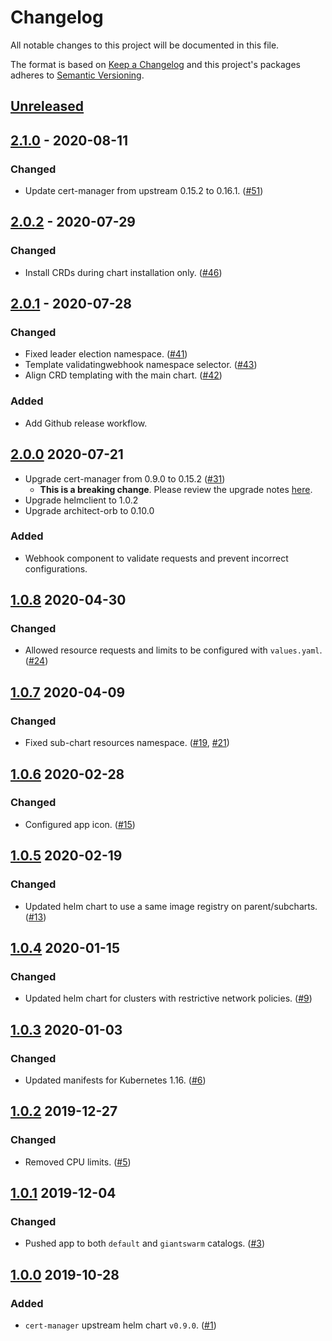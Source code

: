 # Changelog

All notable changes to this project will be documented in this file.

The format is based on [Keep a Changelog](http://keepachangelog.com/en/1.0.0/)
and this project's packages adheres to [Semantic Versioning](http://semver.org/spec/v2.0.0.html).

## [Unreleased]

## [2.1.0] - 2020-08-11

### Changed

- Update cert-manager from upstream 0.15.2 to 0.16.1. ([#51](https://github.com/giantswarm/cert-manager-app/pull/51))

## [2.0.2] - 2020-07-29

### Changed

- Install CRDs during chart installation only. ([#46](https://github.com/giantswarm/cert-manager-app/pull/46))

## [2.0.1] - 2020-07-28

### Changed

- Fixed leader election namespace. ([#41](https://github.com/giantswarm/cert-manager-app/pull/41/))
- Template validatingwebhook namespace selector. ([#43](https://github.com/giantswarm/cert-manager-app/pull/43))
- Align CRD templating with the main chart. ([#42](https://github.com/giantswarm/cert-manager-app/pull/42))

### Added

- Add Github release workflow.

## [2.0.0] 2020-07-21

- Upgrade cert-manager from 0.9.0 to 0.15.2 ([#31](https://github.com/giantswarm/cert-manager-app/pull/31))
  - **This is a breaking change**. Please review the upgrade notes [here](https://github.com/giantswarm/cert-manager-app#upgrading-from-v090-giant-swarm-app-v108).
- Upgrade helmclient to 1.0.2
- Upgrade architect-orb to 0.10.0

### Added

- Webhook component to validate requests and prevent incorrect configurations.

## [1.0.8] 2020-04-30

### Changed

- Allowed resource requests and limits to be configured with `values.yaml`. ([#24](https://github.com/giantswarm/cert-manager-app/pull/24))

## [1.0.7] 2020-04-09

### Changed

- Fixed sub-chart resources namespace. ([#19](https://github.com/giantswarm/cert-manager-app/pull/19), [#21](https://github.com/giantswarm/cert-manager-app/pull/21))

## [1.0.6] 2020-02-28

### Changed

- Configured app icon. ([#15](https://github.com/giantswarm/cert-manager-app/pull/15))

## [1.0.5] 2020-02-19

### Changed

- Updated helm chart to use a same image registry on parent/subcharts. ([#13](https://github.com/giantswarm/cert-manager-app/pull/13))

## [1.0.4] 2020-01-15

### Changed

- Updated helm chart for clusters with restrictive network policies. ([#9](https://github.com/giantswarm/cert-manager-app/pull/9))

## [1.0.3] 2020-01-03

### Changed

- Updated manifests for Kubernetes 1.16. ([#6](https://github.com/giantswarm/cert-manager-app/pull/6))

## [1.0.2] 2019-12-27

### Changed

- Removed CPU limits. ([#5](https://github.com/giantswarm/cert-manager-app/pull/5))

## [1.0.1] 2019-12-04

### Changed

- Pushed app to both `default` and `giantswarm` catalogs. ([#3](https://github.com/giantswarm/cert-manager-app/pull/3))

## [1.0.0] 2019-10-28

### Added

- `cert-manager` upstream helm chart `v0.9.0`. ([#1](https://github.com/giantswarm/cert-manager-app/pull/1))

[Unreleased]: https://github.com/giantswarm/cert-manager-app/compare/v2.1.0...HEAD
[2.1.0]: https://github.com/giantswarm/cert-manager-app/compare/v2.0.2...v2.1.0
[2.0.2]: https://github.com/giantswarm/cert-manager-app/compare/v2.0.1...v2.0.2
[2.0.1]: https://github.com/giantswarm/cert-manager-app/compare/v2.0.0...v2.0.1
[2.0.0]: https://github.com/giantswarm/cert-manager-app/releases/tag/v1.0.8...v2.0.0
[1.0.8]: https://github.com/giantswarm/cert-manager-app/releases/tag/v1.0.7...v1.0.8
[1.0.7]: https://github.com/giantswarm/cert-manager-app/releases/tag/v1.0.6...v1.0.7
[1.0.6]: https://github.com/giantswarm/cert-manager-app/releases/tag/v1.0.5...v1.0.6
[1.0.5]: https://github.com/giantswarm/cert-manager-app/releases/tag/v1.0.4...v1.0.5
[1.0.4]: https://github.com/giantswarm/cert-manager-app/releases/tag/v1.0.3...v1.0.4
[1.0.3]: https://github.com/giantswarm/cert-manager-app/releases/tag/v1.0.2...v1.0.3
[1.0.2]: https://github.com/giantswarm/cert-manager-app/releases/tag/v1.0.1...v1.0.2
[1.0.1]: https://github.com/giantswarm/cert-manager-app/releases/tag/v1.0.0...v1.0.1
[1.0.0]: https://github.com/giantswarm/cert-manager-app/releases/tag/v1.0.0
